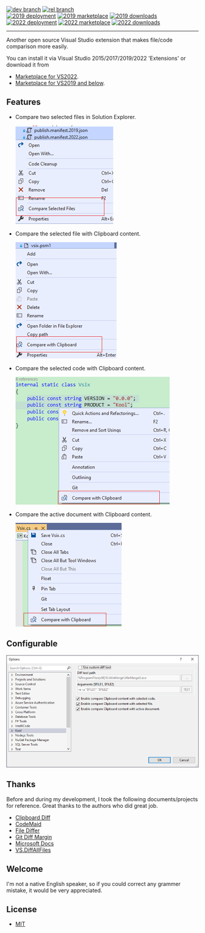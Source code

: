 [![dev branch](https://img.shields.io/azure-devops/build/heku/d55bc262-1377-4ae3-9410-4c98cfa53de8/13/dev?label=dev)](https://dev.azure.com/heku/Kool.VsDiff/_build/latest?definitionId=13&branchName=dev)
[![rel branch](https://img.shields.io/azure-devops/build/heku/d55bc262-1377-4ae3-9410-4c98cfa53de8/13/rel?label=rel)](https://dev.azure.com/heku/Kool.VsDiff/_build/latest?definitionId=13&branchName=rel)
<br>
[![2019 deployment](https://vsrm.dev.azure.com/heku/_apis/public/Release/badge/d55bc262-1377-4ae3-9410-4c98cfa53de8/1/2)](https://dev.azure.com/heku/Kool.VsDiff/_dashboards/dashboard/20a03b79-52be-46f5-b869-d5b3a2fc37bf)
[![2019 marketplace](https://img.shields.io/visual-studio-marketplace/v/heku.vsdiff.svg?label=2019-Marketplace)](https://marketplace.visualstudio.com/items?itemName=heku.vsdiff)
[![2019 downloads](https://img.shields.io/visual-studio-marketplace/d/heku.vsdiff.svg?label=2019-Downloads)](https://marketplace.visualstudio.com/items?itemName=heku.vsdiff)
<br>
[![2022 deployment](https://vsrm.dev.azure.com/heku/_apis/public/Release/badge/d55bc262-1377-4ae3-9410-4c98cfa53de8/1/3)](https://dev.azure.com/heku/Kool.VsDiff/_dashboards/dashboard/20a03b79-52be-46f5-b869-d5b3a2fc37bf)
[![2022 marketplace](https://img.shields.io/visual-studio-marketplace/v/heku.vsdiff2022.svg?label=2022-Marketplace)](https://marketplace.visualstudio.com/items?itemName=heku.vsdiff2022)
[![2022 downloads](https://img.shields.io/visual-studio-marketplace/d/heku.vsdiff2022.svg?label=2022-Downloads)](https://marketplace.visualstudio.com/items?itemName=heku.vsdiff2022)

--------

Another open source Visual Studio extension that makes file/code comparison more easily.

You can install it via Visual Studio 2015/2017/2019/2022 'Extensions' or download it from
- [Marketplace for VS2022](https://marketplace.visualstudio.com/items?itemName=heku.VsDiff2022).
- [Marketplace for VS2019 and below](https://marketplace.visualstudio.com/items?itemName=heku.VsDiff).

## Features

- Compare two selected files in Solution Explorer.

    ![CompareSelectedFiles.png](Screenshots/CompareSelectedFiles.png)

- Compare the selected file with Clipboard content.

    ![CompareSelectedFileWithClipboard.png](Screenshots/CompareSelectedFileWithClipboard.png)

- Compare the selected code with Clipboard content.

    ![CompareSelectedCodeWithClipboard.png](Screenshots/CompareSelectedCodeWithClipboard.png)

- Compare the active document with Clipboard content.

    ![CompareActiveDocumentWithClipboard.png](Screenshots/CompareActiveDocumentWithClipboard.png)

## Configurable

![Configuration.png](Screenshots/Configuration.png)

## Thanks

Before and during my development, I took the following documents/projects for reference. Great thanks to the authors who did great job.

- [Clipboard Diff](https://github.com/einaregilsson/ClipboardDiff)
- [CodeMaid](https://github.com/codecadwallader/codemaid)
- [File Differ](https://github.com/madskristensen/FileDiffer)
- [Git Diff Margin](https://github.com/laurentkempe/GitDiffMargin)
- [Microsoft Docs](https://docs.microsoft.com/en-us/visualstudio/extensibility/)
- [VS.DiffAllFiles](https://github.com/deadlydog/VS.DiffAllFiles)

## Welcome

I'm not a native English speaker, so if you could correct any grammer mistake, it would be very appreciated.

## License

- [MIT](LICENSE)